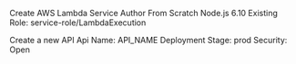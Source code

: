 Create AWS Lambda Service
Author From Scratch
Node.js 6.10
Existing Role: service-role/LambdaExecution

Create a new API
Api Name: API_NAME
Deployment Stage: prod
Security: Open
